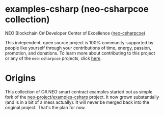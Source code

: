 # examples-csharp (neo-csharpcoe collection)

NEO Blockchain C# Developer Center of Excellence ([neo-csharpcoe](https://github.com/mwherman2000/neo-csharpcoe/blob/master/README.md))

This independent, open source project is 100% community-supported by people like yourself through your contributions of time, energy, passion, promotion, and donations.  To learn more about contributing to this project or any of the `neo-csharpcoe` projects, click [here](https://github.com/mwherman2000/neo-csharpcoe/blob/master/CONTRIBUTE.md).

# Origins

This collection of C#.NEO smart contract examples started out as simple fork of the [neo-project/examples-csharp](https://github.com/neo-project/examples-csharp) project.  It now grown substantially (and is in a bit of a mess actually). It will never be merged back into the original project.  That's the plan for now.
